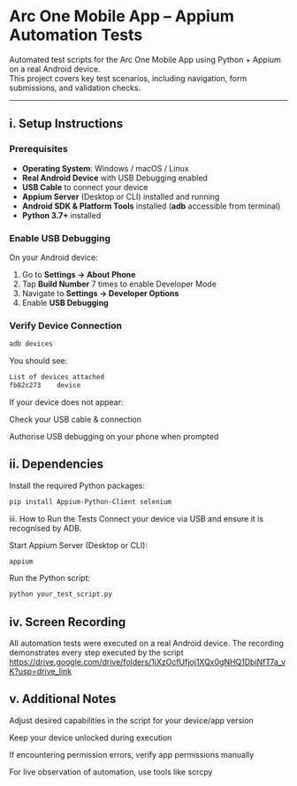 # Arc One Mobile App – Appium Automation Tests
Automated test scripts for the Arc One Mobile App using Python + Appium on a real Android device.  
This project covers key test scenarios, including navigation, form submissions, and validation checks.

---

## i. Setup Instructions

### **Prerequisites**
- **Operating System**: Windows / macOS / Linux  
- **Real Android Device** with USB Debugging enabled  
- **USB Cable** to connect your device  
- **Appium Server** (Desktop or CLI) installed and running  
- **Android SDK & Platform Tools** installed (**adb** accessible from terminal)  
- **Python 3.7+** installed  

### **Enable USB Debugging**
On your Android device:
1. Go to **Settings → About Phone**
2. Tap **Build Number** 7 times to enable Developer Mode
3. Navigate to **Settings → Developer Options**
4. Enable **USB Debugging**

### **Verify Device Connection**
```bash
adb devices
```
You should see:

```bash
List of devices attached
fb82c273    device
```
If your device does not appear:

Check your USB cable & connection

Authorise USB debugging on your phone when prompted

## ii. Dependencies
Install the required Python packages:
```bash
pip install Appium-Python-Client selenium
```
iii. How to Run the Tests
Connect your device via USB and ensure it is recognised by ADB.

Start Appium Server (Desktop or CLI):
```bash
appium
```
Run the Python script:
```bash
python your_test_script.py
```
## iv. Screen Recording
All automation tests were executed on a real Android device.
The recording demonstrates every step executed by the script https://drive.google.com/drive/folders/1jXzOcfUfjoj1XQx0gNHQ1DbiNfT7a_vK?usp=drive_link

## v. Additional Notes
Adjust desired capabilities in the script for your device/app version

Keep your device unlocked during execution

If encountering permission errors, verify app permissions manually

For live observation of automation, use tools like scrcpy
